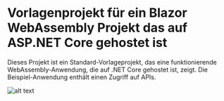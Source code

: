 # Vorlagenprojekt für ein Blazor WebAssembly Projekt das auf ASP.NET Core gehostet ist

Dieses Projekt ist ein Standard-Vorlageprojekt, das eine funktionierende WebAssembly-Anwendung, die auf .NET Core gehostet ist, zeigt. Die Beispiel-Anwendung enthält einen Zugriff auf APIs.



![alt text](https://gitlab.lrz.de/seii_sose_2021/project_c/-/blob/master/Dokumentation/Screenshots/WhatsApp_Image_2021-06-22_at_18.24.13.jpeg)
